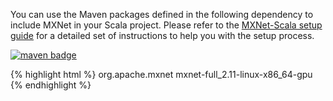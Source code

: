 You can use the Maven packages defined in the following dependency to include MXNet in
your Scala
project. Please refer to the <a href="scala_setup.html">MXNet-Scala setup guide</a> for
a detailed set
of instructions to help you with the setup process.

<a href="https://mvnrepository.com/artifact/org.apache.mxnet/mxnet-full_2.11-linux-x86_64-gpu"><img
        src="https://img.shields.io/badge/org.apache.mxnet-linux gpu-green.svg"
        alt="maven badge"/></a>

{% highlight html %}
<dependency>
<groupId>org.apache.mxnet</groupId>
<artifactId>mxnet-full_2.11-linux-x86_64-gpu</artifactId>
</dependency>
{% endhighlight %}

